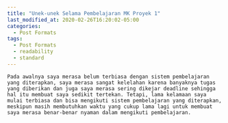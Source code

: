 ```yaml
---
title: "Unek-unek Selama Pembelajaran MK Proyek 1"
last_modified_at: 2020-02-26T16:20:02-05:00
categories:
  - Post Formats
tags:
  - Post Formats
  - readability
  - standard
---
```


	Pada awalnya saya merasa belum terbiasa dengan sistem pembelajaran yang diterapkan, saya merasa sangat kelelahan karena banyaknya tugas yang diberikan dan juga saya merasa sering dikejar deadline sehingga hal itu membuat saya sedikit tertekan. Tetapi, lama kelamaan saya mulai terbiasa dan bisa mengikuti sistem pembelajaran yang diterapkan, meskipun masih membutuhkan waktu yang cukup lama lagi untuk membuat saya merasa benar-benar nyaman dalam mengikuti pembelajaran. 